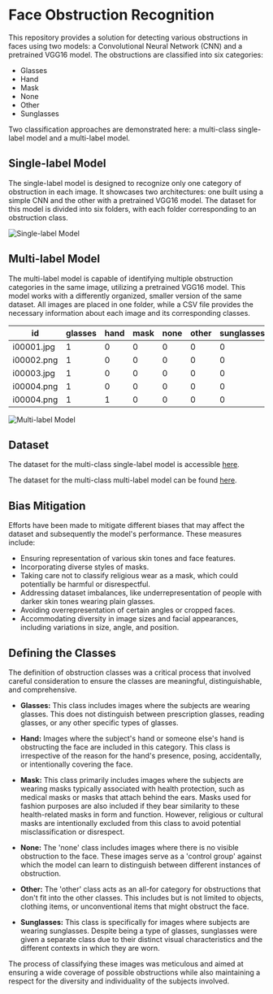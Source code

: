 # Face Obstruction Recognition

This repository provides a solution for detecting various obstructions in faces using two models: a Convolutional Neural Network (CNN) and a pretrained VGG16 model. The obstructions are classified into six categories:

- Glasses
- Hand
- Mask
- None
- Other
- Sunglasses

Two classification approaches are demonstrated here: a multi-class single-label model and a multi-label model.

## Single-label Model

The single-label model is designed to recognize only one category of obstruction in each image. It showcases two architectures: one built using a simple CNN and the other with a pretrained VGG16 model. The dataset for this model is divided into six folders, with each folder corresponding to an obstruction class.

![Single-label Model](https://github.com/Ultr0x/Face-X/assets/50329232/d6ad2540-4d01-4f9d-91a5-2895ee27819b)

## Multi-label Model

The multi-label model is capable of identifying multiple obstruction categories in the same image, utilizing a pretrained VGG16 model. This model works with a differently organized, smaller version of the same dataset. All images are placed in one folder, while a CSV file provides the necessary information about each image and its corresponding classes.

| id | glasses | hand | mask | none | other | sunglasses |
| --- | --- | --- | --- | --- | --- | --- |
| i00001.jpg | 1 | 0 | 0 | 0 | 0 | 0 |
| i00002.png | 1 | 0 | 0 | 0 | 0 | 0 |
| i00003.jpg | 1 | 0 | 0 | 0 | 0 | 0 |
| i00004.png | 1 | 0 | 0 | 0 | 0 | 0 |
| i00004.png | 1 | 1 | 0 | 0 | 0 | 0 |

![Multi-label Model](https://github.com/Ultr0x/Face-X/assets/50329232/846884bf-9179-47af-b4ba-f52198e37311)

## Dataset

The dataset for the multi-class single-label model is accessible [here](https://www.kaggle.com/datasets/janwidziski/face-obstructions).

The dataset for the multi-class multi-label model can be found [here](https://www.kaggle.com/datasets/janwidziski/face-obstructions-multilabel).

## Bias Mitigation

Efforts have been made to mitigate different biases that may affect the dataset and subsequently the model's performance. These measures include:

- Ensuring representation of various skin tones and face features.
- Incorporating diverse styles of masks.
- Taking care not to classify religious wear as a mask, which could potentially be harmful or disrespectful.
- Addressing dataset imbalances, like underrepresentation of people with darker skin tones wearing plain glasses.
- Avoiding overrepresentation of certain angles or cropped faces.
- Accommodating diversity in image sizes and facial appearances, including variations in size, angle, and position.

## Defining the Classes

The definition of obstruction classes was a critical process that involved careful consideration to ensure the classes are meaningful, distinguishable, and comprehensive.

- **Glasses:** This class includes images where the subjects are wearing glasses. This does not distinguish between prescription glasses, reading glasses, or any other specific types of glasses.

- **Hand:** Images where the subject's hand or someone else's hand is obstructing the face are included in this category. This class is irrespective of the reason for the hand's presence, posing, accidentally, or intentionally covering the face.

- **Mask:** This class primarily includes images where the subjects are wearing masks typically associated with health protection, such as medical masks or masks that attach behind the ears. Masks used for fashion purposes are also included if they bear similarity to these health-related masks in form and function. However, religious or cultural masks are intentionally excluded from this class to avoid potential misclassification or disrespect.

- **None:** The 'none' class includes images where there is no visible obstruction to the face. These images serve as a 'control group' against which the model can learn to distinguish between different instances of obstruction.

- **Other:** The 'other' class acts as an all-for category for obstructions that don't fit into the other classes. This includes but is not limited to objects, clothing items, or unconventional items that might obstruct the face.

- **Sunglasses:** This class is specifically for images where subjects are wearing sunglasses. Despite being a type of glasses, sunglasses were given a separate class due to their distinct visual characteristics and the different contexts in which they are worn.

The process of classifying these images was meticulous and aimed at ensuring a wide coverage of possible obstructions while also maintaining a respect for the diversity and individuality of the subjects involved.


